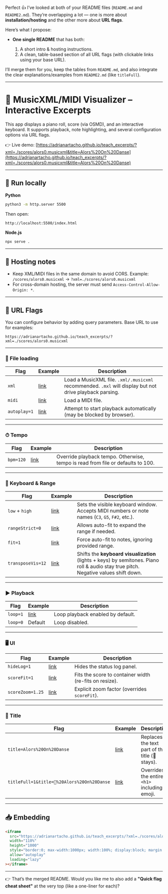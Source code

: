 Perfect 👍 I’ve looked at both of your README files (`README.md` and `README2.md`). They’re overlapping a lot — one is more about **installation/hosting** and the other more about **URL flags**.

Here’s what I propose:

* **One single README** that has both:

  1. A short intro & hosting instructions.
  2. A clean, table-based section of all URL flags (with clickable links using your base URL).

I’ll merge them for you, keep the tables from `README.md`, and also integrate the clear explanations/examples from `README2.md` (like `titleFull`).

---

# 🎹 MusicXML/MIDI Visualizer – Interactive Excerpts

This app displays a piano roll, score (via OSMD), and an interactive keyboard.
It supports playback, note highlighting, and several configuration options via URL flags.

👉 Live demo:
[https://adrianartacho.github.io/teach_excerpts/?xml=./scores/alors0.musicxml&title=Alors%20On%20Danse](https://adrianartacho.github.io/teach_excerpts/?xml=./scores/alors0.musicxml&title=Alors%20On%20Danse)

---

## 🚀 Run locally

**Python**

```bash
python3 -m http.server 5500
```

Then open:

```
http://localhost:5500/index.html
```

**Node.js**

```bash
npx serve .
```

---

## 📂 Hosting notes

* Keep XML/MIDI files in the same domain to avoid CORS.
  Example: `/scores/alors0.musicxml` → `?xml=./scores/alors0.musicxml`
* For cross-domain hosting, the server must send `Access-Control-Allow-Origin: *`.

---

## 🔧 URL Flags

You can configure behavior by adding query parameters.
Base URL to use for examples:

```
https://adrianartacho.github.io/teach_excerpts/?xml=./scores/alors0.musicxml
```

---

### 🎼 File loading

| Flag         | Example                                                                                         | Description                                                                                             |
| ------------ | ----------------------------------------------------------------------------------------------- | ------------------------------------------------------------------------------------------------------- |
| `xml`        | [link](https://adrianartacho.github.io/teach_excerpts/?xml=./scores/alors0.musicxml)            | Load a MusicXML file. `.xml/.musicxml` recommended. `.mxl` will display but not drive playback parsing. |
| `midi`       | [link](https://adrianartacho.github.io/teach_excerpts/?midi=./scores/example.mid)               | Load a MIDI file.                                                                                       |
| `autoplay=1` | [link](https://adrianartacho.github.io/teach_excerpts/?xml=./scores/alors0.musicxml&autoplay=1) | Attempt to start playback automatically (may be blocked by browser).                                    |

---

### ⏱ Tempo

| Flag      | Example                                                                                      | Description                                                                     |
| --------- | -------------------------------------------------------------------------------------------- | ------------------------------------------------------------------------------- |
| `bpm=120` | [link](https://adrianartacho.github.io/teach_excerpts/?xml=./scores/alors0.musicxml&bpm=120) | Override playback tempo. Otherwise, tempo is read from file or defaults to 100. |

---

### 🎹 Keyboard & Range

| Flag              | Example                                                                                                           | Description                                                                                                                         |
| ----------------- | ----------------------------------------------------------------------------------------------------------------- | ----------------------------------------------------------------------------------------------------------------------------------- |
| `low` + `high`    | [link](https://adrianartacho.github.io/teach_excerpts/?xml=./scores/alors0.musicxml&low=C3&high=G5)               | Sets the visible keyboard window. Accepts MIDI numbers or note names (`C3`, `G5`, `F#2`, etc.).                                     |
| `rangeStrict=0`   | [link](https://adrianartacho.github.io/teach_excerpts/?xml=./scores/alors0.musicxml&low=C3&high=G5&rangeStrict=0) | Allows auto-fit to expand the range if needed.                                                                                      |
| `fit=1`           | [link](https://adrianartacho.github.io/teach_excerpts/?xml=./scores/alors0.musicxml&fit=1)                        | Force auto-fit to notes, ignoring provided range.                                                                                   |
| `transposeVis=12` | [link](https://adrianartacho.github.io/teach_excerpts/?xml=./scores/alors0.musicxml&transposeVis=12)              | Shifts the **keyboard visualization** (lights + keys) by semitones. Piano roll & audio stay true pitch. Negative values shift down. |

---

### ▶ Playback

| Flag     | Example                                                                                     | Description                       |
| -------- | ------------------------------------------------------------------------------------------- | --------------------------------- |
| `loop=1` | [link](https://adrianartacho.github.io/teach_excerpts/?xml=./scores/alors0.musicxml&loop=1) | Loop playback enabled by default. |
| `loop=0` | Default                                                                                     | Loop disabled.                    |

---

### 🖥 UI

| Flag             | Example                                                                                             | Description                                            |
| ---------------- | --------------------------------------------------------------------------------------------------- | ------------------------------------------------------ |
| `hideLog=1`      | [link](https://adrianartacho.github.io/teach_excerpts/?xml=./scores/alors0.musicxml&hideLog=1)      | Hides the status log panel.                            |
| `scoreFit=1`     | [link](https://adrianartacho.github.io/teach_excerpts/?xml=./scores/alors0.musicxml&scoreFit=1)     | Fits the score to container width (re-fits on resize). |
| `scoreZoom=1.25` | [link](https://adrianartacho.github.io/teach_excerpts/?xml=./scores/alors0.musicxml&scoreZoom=1.25) | Explicit zoom factor (overrides `scoreFit`).           |

---

### 📛 Title

| Flag                                        | Example                                                                                                                        | Description                                     |
| ------------------------------------------- | ------------------------------------------------------------------------------------------------------------------------------ | ----------------------------------------------- |
| `title=Alors%20On%20Danse`                  | [link](https://adrianartacho.github.io/teach_excerpts/?xml=./scores/alors0.musicxml&title=Alors%20On%20Danse)                  | Replaces the text part of the title (🎹 stays). |
| `titleFull=1&title=🎵%20Alors%20On%20Danse` | [link](https://adrianartacho.github.io/teach_excerpts/?xml=./scores/alors0.musicxml&titleFull=1&title=🎵%20Alors%20On%20Danse) | Overrides the entire `<h1>` including emoji.    |

---

## 📥 Embedding

```html
<iframe
  src="https://adrianartacho.github.io/teach_excerpts/?xml=./scores/alors0.musicxml&title=Alors%20On%20Danse&autoplay=1"
  width="110%"
  height="1000"
  style="border:0; max-width:1000px; width:100%; display:block; margin:0 auto;"
  allow="autoplay"
  loading="lazy"
></iframe>
```

---

👉 That’s the merged README.
Would you like me to also add a **"Quick flag cheat sheet"** at the very top (like a one-liner for each)?
